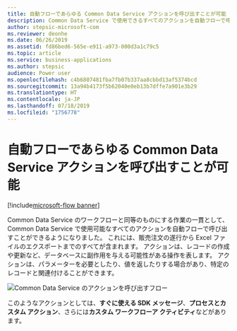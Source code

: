 ```yaml
---
title: 自動フローであらゆる Common Data Service アクションを呼び出すことが可能
description: Common Data Service で使用できるすべてのアクションを自動フローで呼び出すことができるようになりました。
author: stepsic-microsoft-com
ms.reviewer: deonhe
ms.date: 06/26/2019
ms.assetid: fd86bed6-565e-e911-a973-000d3a1c79c5
ms.topic: article
ms.service: business-applications
ms.author: stepsic
audience: Power user
ms.openlocfilehash: c4b6807481fba7fb07b337aa8cbbd13af5374bcd
ms.sourcegitcommit: 13a94b4173f5b62040e0eb13b7dffe7a901e3b29
ms.translationtype: HT
ms.contentlocale: ja-JP
ms.lasthandoff: 07/18/2019
ms.locfileid: "1756778"
---
```

# <a name="automated-flows-can-call-any-common-data-service-action"></a>自動フローであらゆる Common Data Service アクションを呼び出すことが可能

[!include[microsoft-flow banner](../includes/microsoft-flow.md)]

Common Data Service のワークフローと同等のものにする作業の一貫として、Common Data Service で使用可能なすべてのアクションを自動フローで呼び出すことができるようになりました。 これには、販売注文の遂行から Excel ファイルのエクスポートまでのすべてが含まれます。 アクションは、レコードの作成や更新など、データベースに副作用を与える可能性がある操作を表します。 アクションは、パラメーターを必要としたり、値を返したりする場合があり、特定のレコードと関連付けることができます。

![Common Data Service のアクションを呼び出すフロー](media/PerformActionInCDS-1.png "Common Data Service のアクションを呼び出すフロー")

このようなアクションとしては、**すぐに使える SDK メッセージ**、**プロセスとカスタム アクション**、さらには**カスタム ワークフローア クティビティ**などがあります。
